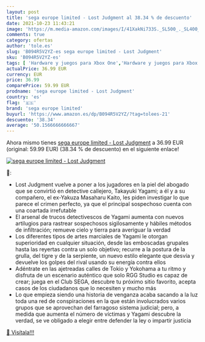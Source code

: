 ```yaml
---
layout: post
title: 'sega europe limited - Lost Judgment al 38.34 % de descuento'
date: 2021-10-23 11:43:21
image: 'https://m.media-amazon.com/images/I/41XakNi733S._SL500_._SL400_.jpg'
comments: true
category: ofertas
author: 'tole.es'
slug: 'B094R5V2YZ-es sega europe limited - Lost Judgment'
sku: 'B094R5V2YZ-es'
tags: [ 'Hardware y juegos para Xbox One','Hardware y juegos para Xbox Series X y S','Juegos para Xbox One','Juegos para Xbox Series X y S','Videojuegos','sega','sega europe limited', ]
actualPrice: 36.99 EUR
currency: EUR
price: 36.99
comparePrice: 59.99 EUR
prodname: 'sega europe limited - Lost Judgment'
country: 'es'
flag: '🇪🇸'
brand: 'sega europe limited'
buyurl: 'https://www.amazon.es/dp/B094R5V2YZ/?tag=tolees-21'
descuento: '38.34'
average: '50.1566666666667'
---
```


Ahora mismo tienes [sega europe limited - Lost Judgment](https://www.amazon.es/dp/B094R5V2YZ/?tag=tolees-21) a 36.99 EUR (original: 59.99 EUR) (38.34 %  de descuento) en el siguiente enlace!

[![sega europe limited - Lost Judgment](https://m.media-amazon.com/images/I/41XakNi733S._SL500_._SL400_.jpg)](https://www.amazon.es/dp/B094R5V2YZ/?tag=tolees-21)

🔎:

- Lost Judgment vuelve a poner a los jugadores en la piel del abogado que se convirtió en detective callejero, Takayuki Yagami; a él y a su compañero, el ex-Yakuza Masaharu Kaito, les piden investigar lo que parece el crimen perfecto, ya que el principal sospechoso cuenta con una coartada irrefutable
- El arsenal de trucos detectivescos de Yagami aumenta con nuevos artilugios para rastrear sospechosos sigilosamente y hábiles métodos de infiltración; remueve cielo y tierra para averiguar la verdad
- Los diferentes tipos de artes marciales de Yagami le otorgan superioridad en cualquier situación, desde las emboscadas grupales hasta las reyertas contra un solo objetivo; recurre a la postura de la grulla, del tigre y de la serpiente, un nuevo estilo elegante que desvía y devuelve los golpes del rival usando su energía contra ellos
- Adéntrate en las ajetreadas calles de Tokio y Yokohama a tu ritmo y disfruta de un escenario auténtico que solo RGG Studio es capaz de crear; juega en el Club SEGA, descubre tu próximo sitio favorito, acepta casos de los ciudadanos que lo necesiten y mucho más
- Lo que empieza siendo una historia de venganza acaba sacando a la luz toda una red de conspiraciones en la que están involucrados varios grupos que se aprovechan del farragoso sistema judicial; pero, a medida que aumenta el número de víctimas y Yagami descubre la verdad, se ve obligado a elegir entre defender la ley o impartir justicia

[🛒 Visítala!!!](https://www.amazon.es/dp/B094R5V2YZ/?tag=tolees-21)
